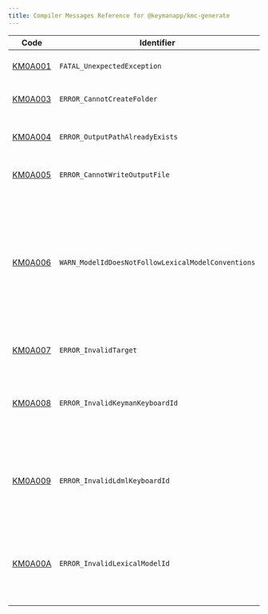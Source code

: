 ```yaml
---
title: Compiler Messages Reference for @keymanapp/kmc-generate
---
```


 Code | Identifier | Message
------|------------|---------
[KM0A001](km0a001) | `FATAL_UnexpectedException` | This is an internal error; the message will vary
[KM0A003](km0a003) | `ERROR_CannotCreateFolder` | This is an internal error; the message will vary
[KM0A004](km0a004) | `ERROR_OutputPathAlreadyExists` | Output path &lt;param&gt; already exists, not overwriting
[KM0A005](km0a005) | `ERROR_CannotWriteOutputFile` | This is an internal error; the message will vary
[KM0A006](km0a006) | `WARN_ModelIdDoesNotFollowLexicalModelConventions` | The id &lt;param&gt; does not follow the recommended model id conventions\. The id should be all lower case, include only alphanumeric characters and underscore \(\_\), not start with a digit, and should have the structure &lt;author&gt;\.&lt;bcp47&gt;\.&lt;uniq&gt;
[KM0A007](km0a007) | `ERROR_InvalidTarget` | The specified target platform '&lt;param&gt;' is not a valid target\.
[KM0A008](km0a008) | `ERROR_InvalidKeymanKeyboardId` | The specified keyboard id '&lt;param&gt;' contains characters that are not permitted for a \.kmn keyboard id or filename\.
[KM0A009](km0a009) | `ERROR_InvalidLdmlKeyboardId` | The specified keyboard id '&lt;param&gt;' contains characters that are not permitted for an LDML \.xml keyboard id or filename\.
[KM0A00A](km0a00a) | `ERROR_InvalidLexicalModelId` | The specified lexical model id '&lt;param&gt;' contains characters that are not permitted or does not match the required pattern of 'author\.bcp47\.uniq'\.

